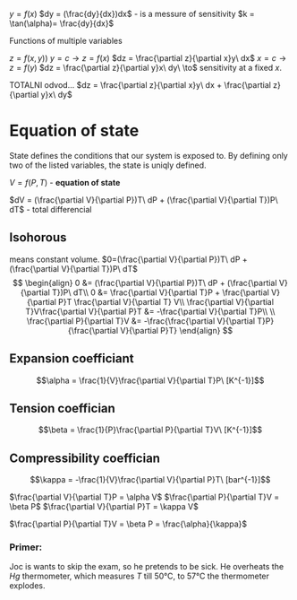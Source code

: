 $y = f(x)$
$dy = (\frac{dy}{dx})dx$ - is a messure of sensitivity
$k = \tan(\alpha)= \frac{dy}{dx}$

Functions of multiple variables

$z = f(x,y))$
$y = c \to z = f(x)$
$dz = \frac{\partial z}{\partial x}y\ dx$
$x = c \to z = f(y)$
$dz = \frac{\partial z}{\partial y}x\ dy\ \to$ sensitivity at a fixed $x$.

TOTALNI odvod...
$dz = \frac{\partial z}{\partial x}y\ dx + \frac{\partial z}{\partial y}x\ dy$


# Equation of state

State defines the conditions that our system is exposed to.
By defining only two of the listed variables, the state is uniqly defined.

$V = f(P,T)$ - **equation of state**

$dV = (\frac{\partial V}{\partial P})T\ dP + (\frac{\partial V}{\partial T})P\ dT$ - total differencial

## Isohorous
means constant volume.
$0=(\frac{\partial V}{\partial P})T\ dP + (\frac{\partial V}{\partial T})P\ dT$
$$
\begin{align}
0 &= (\frac{\partial V}{\partial P})T\ dP + (\frac{\partial V}{\partial T})P\ dT\\
0 &= \frac{\partial V}{\partial T}P + \frac{\partial V}{\partial P}T \frac{\partial V}{\partial T} V\\
\frac{\partial V}{\partial T}V\frac{\partial V}{\partial P}T &= -\frac{\partial V}{\partial T}P\\
\\
\frac{\partial P}{\partial T}V &= -\frac{\frac{\partial V}{\partial T}P}{\frac{\partial V}{\partial P}T}
\end{align}
$$


## Expansion coefficiant
$$\alpha = \frac{1}{V}\frac{\partial V}{\partial T}P\ [K^{-1}]$$
## Tension coeffician
$$\beta = \frac{1}{P}\frac{\partial P}{\partial T}V\ [K^{-1}]$$
## Compressibility coeffician
$$\kappa = -\frac{1}{V}\frac{\partial V}{\partial P}T\ [bar^{-1}]$$

$\frac{\partial V}{\partial T}P = \alpha V$
$\frac{\partial P}{\partial T}V = \beta P$
$\frac{\partial V}{\partial P}T = \kappa V$


$\frac{\partial P}{\partial T}V = \beta P = \frac{\alpha}{\kappa}$

### Primer:
Joc is wants to skip the exam, so he pretends to be sick. He overheats the $Hg$ thermometer, which measures $T$ till 50°C, to 57°C the thermometer explodes.
$$$$